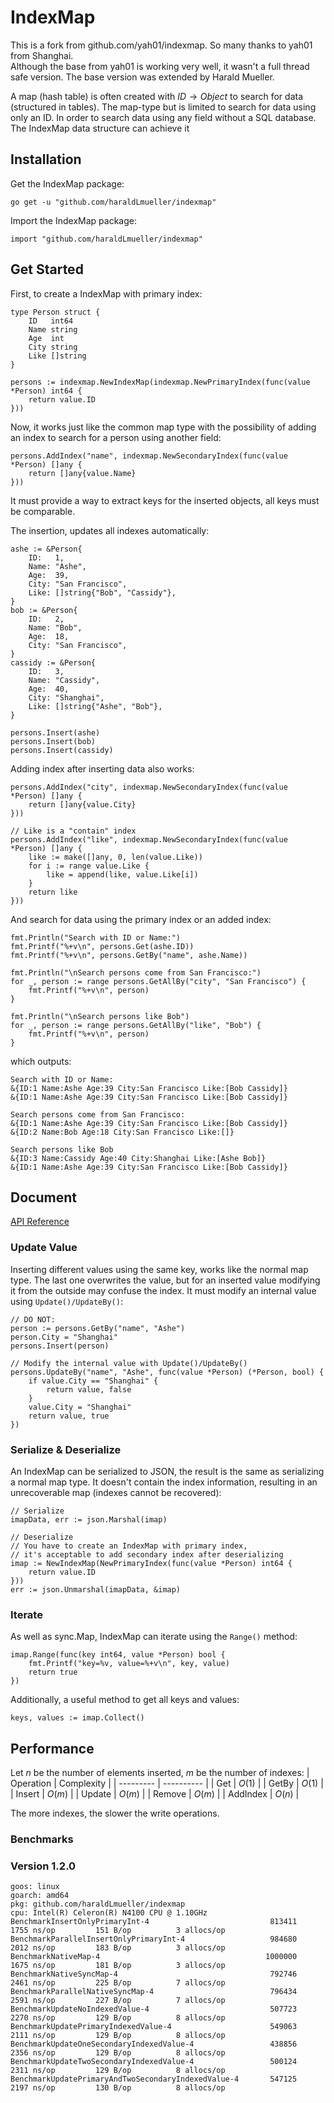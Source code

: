 # IndexMap

This is a fork from github.com/yah01/indexmap. So many thanks to yah01 from Shanghai.  
Although the base from yah01 is working very well, it wasn't a full thread safe version.
The base version was extended by Harald Mueller.

A map (hash table) is often created with $ID \to Object$ to search for data (structured in tables). The map-type but is limited to search for data using only an ID. In order to search data using any field without a SQL database. The IndexMap data structure can achieve it

## Installation
Get the IndexMap package:
```shell
go get -u "github.com/haraldLmueller/indexmap"
```

Import the IndexMap package:
```golang
import "github.com/haraldLmueller/indexmap"
```

## Get Started
First, to create a IndexMap with primary index:
```golang
type Person struct {
	ID   int64
	Name string
	Age  int
	City string
	Like []string
}

persons := indexmap.NewIndexMap(indexmap.NewPrimaryIndex(func(value *Person) int64 {
    return value.ID
}))
```

Now, it works just like the common map type with the possibility of adding an index to search for a person using another field:
```golang
persons.AddIndex("name", indexmap.NewSecondaryIndex(func(value *Person) []any {
    return []any{value.Name}
}))
```
It must provide a way to extract keys for the inserted objects, all keys must be comparable.

The insertion, updates all indexes automatically:
```golang
ashe := &Person{
    ID:   1,
    Name: "Ashe",
    Age:  39,
    City: "San Francisco",
    Like: []string{"Bob", "Cassidy"},
}
bob := &Person{
    ID:   2,
    Name: "Bob",
    Age:  18,
    City: "San Francisco",
}
cassidy := &Person{
    ID:   3,
    Name: "Cassidy",
    Age:  40,
    City: "Shanghai",
    Like: []string{"Ashe", "Bob"},
}

persons.Insert(ashe)
persons.Insert(bob)
persons.Insert(cassidy)
```

Adding index after inserting data also works:
```golang
persons.AddIndex("city", indexmap.NewSecondaryIndex(func(value *Person) []any {
    return []any{value.City}
}))

// Like is a "contain" index
persons.AddIndex("like", indexmap.NewSecondaryIndex(func(value *Person) []any {
    like := make([]any, 0, len(value.Like))
    for i := range value.Like {
        like = append(like, value.Like[i])
    }
    return like
}))
```

And search for data using the primary index or an added index:
```golang
fmt.Println("Search with ID or Name:")
fmt.Printf("%+v\n", persons.Get(ashe.ID))
fmt.Printf("%+v\n", persons.GetBy("name", ashe.Name))

fmt.Println("\nSearch persons come from San Francisco:")
for _, person := range persons.GetAllBy("city", "San Francisco") {
    fmt.Printf("%+v\n", person)
}

fmt.Println("\nSearch persons like Bob")
for _, person := range persons.GetAllBy("like", "Bob") {
    fmt.Printf("%+v\n", person)
}
```

which outputs:
```golang
Search with ID or Name:
&{ID:1 Name:Ashe Age:39 City:San Francisco Like:[Bob Cassidy]}
&{ID:1 Name:Ashe Age:39 City:San Francisco Like:[Bob Cassidy]}

Search persons come from San Francisco:
&{ID:1 Name:Ashe Age:39 City:San Francisco Like:[Bob Cassidy]}
&{ID:2 Name:Bob Age:18 City:San Francisco Like:[]}

Search persons like Bob
&{ID:3 Name:Cassidy Age:40 City:Shanghai Like:[Ashe Bob]}
&{ID:1 Name:Ashe Age:39 City:San Francisco Like:[Bob Cassidy]}
```

## Document
[API Reference](https://pkg.go.dev/github.com/haraldLmueller/indexmap)

### Update Value
Inserting different values using the same key, works like the normal map type. The last one overwrites the value, but for an inserted value modifying it from the outside may confuse the index. It must modify an internal value using `Update()/UpdateBy()`:
```golang
// DO NOT:
person := persons.GetBy("name", "Ashe")
person.City = "Shanghai"
persons.Insert(person)

// Modify the internal value with Update()/UpdateBy()
persons.UpdateBy("name", "Ashe", func(value *Person) (*Person, bool) {
    if value.City == "Shanghai" {
        return value, false
    }
    value.City = "Shanghai"
    return value, true
})
```

### Serialize & Deserialize
An IndexMap can be serialized to JSON, the result is the same as serializing a normal map type. It doesn't contain the index information, resulting in an unrecoverable map (indexes cannot be recovered):
```golang
// Serialize
imapData, err := json.Marshal(imap)

// Deserialize
// You have to create an IndexMap with primary index,
// it's acceptable to add secondary index after deserializing
imap := NewIndexMap(NewPrimaryIndex(func(value *Person) int64 {
    return value.ID
}))
err := json.Unmarshal(imapData, &imap)
```

### Iterate
As well as sync.Map, IndexMap can iterate using the `Range()` method:
```golang
imap.Range(func(key int64, value *Person) bool {
    fmt.Printf("key=%v, value=%+v\n", key, value)
    return true
})
```

Additionally, a useful method to get all keys and values:
```golang
keys, values := imap.Collect()
```

## Performance
Let $n$ be the number of elements inserted, $m$ be the number of indexes:
| Operation | Complexity |
| --------- | ---------- |
| Get       | $O(1)$     |
| GetBy     | $O(1)$     |
| Insert    | $O(m)$     |
| Update    | $O(m)$     |
| Remove    | $O(m)$     |
| AddIndex  | $O(n)$     |

The more indexes, the slower the write operations.

### Benchmarks

### Version 1.2.0

```
goos: linux
goarch: amd64
pkg: github.com/haraldLmueller/indexmap
cpu: Intel(R) Celeron(R) N4100 CPU @ 1.10GHz
BenchmarkInsertOnlyPrimaryInt-4                       	  813411	      1755 ns/op	     151 B/op	       3 allocs/op
BenchmarkParallelInsertOnlyPrimaryInt-4               	  984680	      2012 ns/op	     183 B/op	       3 allocs/op
BenchmarkNativeMap-4                                  	 1000000	      1675 ns/op	     181 B/op	       3 allocs/op
BenchmarkNativeSyncMap-4                              	  792746	      2461 ns/op	     225 B/op	       7 allocs/op
BenchmarkParallelNativeSyncMap-4                      	  796434	      2591 ns/op	     227 B/op	       7 allocs/op
BenchmarkUpdateNoIndexedValue-4                       	  507723	      2270 ns/op	     129 B/op	       8 allocs/op
BenchmarkUpdatePrimaryIndexedValue-4                  	  549063	      2111 ns/op	     129 B/op	       8 allocs/op
BenchmarkUpdateOneSecondaryIndexedValue-4             	  438856	      2356 ns/op	     129 B/op	       8 allocs/op
BenchmarkUpdateTwoSecondaryIndexedValue-4             	  500124	      2311 ns/op	     129 B/op	       8 allocs/op
BenchmarkUpdatePrimaryAndTwoSecondaryIndexedValue-4   	  547125	      2197 ns/op	     130 B/op	       8 allocs/op
```